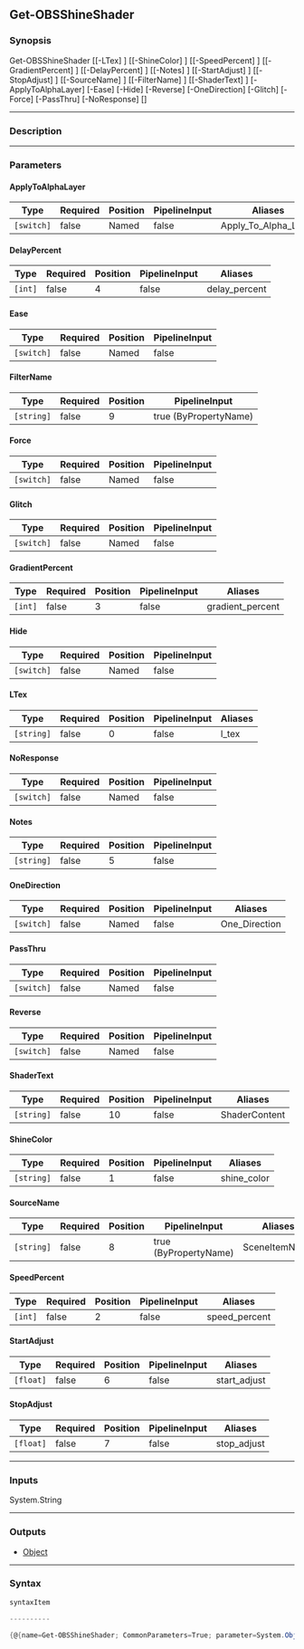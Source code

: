 Get-OBSShineShader
------------------

### Synopsis

Get-OBSShineShader [[-LTex] <string>] [[-ShineColor] <string>] [[-SpeedPercent] <int>] [[-GradientPercent] <int>] [[-DelayPercent] <int>] [[-Notes] <string>] [[-StartAdjust] <float>] [[-StopAdjust] <float>] [[-SourceName] <string>] [[-FilterName] <string>] [[-ShaderText] <string>] [-ApplyToAlphaLayer] [-Ease] [-Hide] [-Reverse] [-OneDirection] [-Glitch] [-Force] [-PassThru] [-NoResponse] [<CommonParameters>]

---

### Description

---

### Parameters
#### **ApplyToAlphaLayer**

|Type      |Required|Position|PipelineInput|Aliases             |
|----------|--------|--------|-------------|--------------------|
|`[switch]`|false   |Named   |false        |Apply_To_Alpha_Layer|

#### **DelayPercent**

|Type   |Required|Position|PipelineInput|Aliases      |
|-------|--------|--------|-------------|-------------|
|`[int]`|false   |4       |false        |delay_percent|

#### **Ease**

|Type      |Required|Position|PipelineInput|
|----------|--------|--------|-------------|
|`[switch]`|false   |Named   |false        |

#### **FilterName**

|Type      |Required|Position|PipelineInput        |
|----------|--------|--------|---------------------|
|`[string]`|false   |9       |true (ByPropertyName)|

#### **Force**

|Type      |Required|Position|PipelineInput|
|----------|--------|--------|-------------|
|`[switch]`|false   |Named   |false        |

#### **Glitch**

|Type      |Required|Position|PipelineInput|
|----------|--------|--------|-------------|
|`[switch]`|false   |Named   |false        |

#### **GradientPercent**

|Type   |Required|Position|PipelineInput|Aliases         |
|-------|--------|--------|-------------|----------------|
|`[int]`|false   |3       |false        |gradient_percent|

#### **Hide**

|Type      |Required|Position|PipelineInput|
|----------|--------|--------|-------------|
|`[switch]`|false   |Named   |false        |

#### **LTex**

|Type      |Required|Position|PipelineInput|Aliases|
|----------|--------|--------|-------------|-------|
|`[string]`|false   |0       |false        |l_tex  |

#### **NoResponse**

|Type      |Required|Position|PipelineInput|
|----------|--------|--------|-------------|
|`[switch]`|false   |Named   |false        |

#### **Notes**

|Type      |Required|Position|PipelineInput|
|----------|--------|--------|-------------|
|`[string]`|false   |5       |false        |

#### **OneDirection**

|Type      |Required|Position|PipelineInput|Aliases      |
|----------|--------|--------|-------------|-------------|
|`[switch]`|false   |Named   |false        |One_Direction|

#### **PassThru**

|Type      |Required|Position|PipelineInput|
|----------|--------|--------|-------------|
|`[switch]`|false   |Named   |false        |

#### **Reverse**

|Type      |Required|Position|PipelineInput|
|----------|--------|--------|-------------|
|`[switch]`|false   |Named   |false        |

#### **ShaderText**

|Type      |Required|Position|PipelineInput|Aliases      |
|----------|--------|--------|-------------|-------------|
|`[string]`|false   |10      |false        |ShaderContent|

#### **ShineColor**

|Type      |Required|Position|PipelineInput|Aliases    |
|----------|--------|--------|-------------|-----------|
|`[string]`|false   |1       |false        |shine_color|

#### **SourceName**

|Type      |Required|Position|PipelineInput        |Aliases      |
|----------|--------|--------|---------------------|-------------|
|`[string]`|false   |8       |true (ByPropertyName)|SceneItemName|

#### **SpeedPercent**

|Type   |Required|Position|PipelineInput|Aliases      |
|-------|--------|--------|-------------|-------------|
|`[int]`|false   |2       |false        |speed_percent|

#### **StartAdjust**

|Type     |Required|Position|PipelineInput|Aliases     |
|---------|--------|--------|-------------|------------|
|`[float]`|false   |6       |false        |start_adjust|

#### **StopAdjust**

|Type     |Required|Position|PipelineInput|Aliases    |
|---------|--------|--------|-------------|-----------|
|`[float]`|false   |7       |false        |stop_adjust|

---

### Inputs
System.String

---

### Outputs
* [Object](https://learn.microsoft.com/en-us/dotnet/api/System.Object)

---

### Syntax
```PowerShell
syntaxItem
```
```PowerShell
----------
```
```PowerShell
{@{name=Get-OBSShineShader; CommonParameters=True; parameter=System.Object[]}}
```
